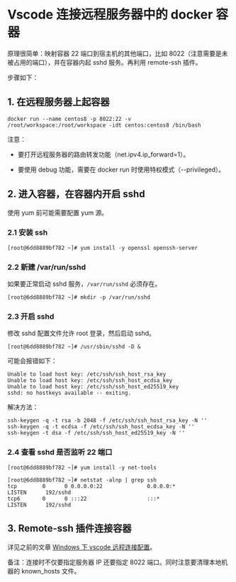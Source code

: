 # Vscode 连接远程服务器中的 docker 容器

原理很简单：映射容器 22 端口到宿主机的其他端口，比如 8022（注意需要是未被占用的端口），并在容器内起 sshd 服务。再利用 remote-ssh 插件。

步骤如下：

## 1. 在远程服务器上起容器

```shell
docker run --name centos8 -p 8022:22 -v /root/workspace:/root/workspace -idt centos:centos8 /bin/bash
```
注意：

- 要打开远程服务器的路由转发功能（net.ipv4.ip_forward=1）。

- 要使用 debug 功能，需要在 docker run 时使用特权模式（--privileged）。

## 2. 进入容器，在容器内开启 sshd

使用 yum 前可能需要配置 yum 源。

### 2.1 安装 ssh

```shell
[root@6dd8889bf782 ~]# yum install -y openssl openssh-server
```

### 2.2 新建 /var/run/sshd

如果要正常启动 sshd 服务，`/var/run/sshd` 必须存在。

```shell
[root@6dd8889bf782 ~]# mkdir -p /var/run/sshd
```

### 2.3 开启 sshd

修改 sshd 配置文件允许 root 登录，然后启动 sshd。

```shell
[root@6dd8889bf782 ~]# /usr/sbin/sshd -D &
```

可能会报错如下：

```shell
Unable to load host key: /etc/ssh/ssh_host_rsa_key
Unable to load host key: /etc/ssh/ssh_host_ecdsa_key
Unable to load host key: /etc/ssh/ssh_host_ed25519_key
sshd: no hostkeys available -- exiting.
```

解决方法：

```shell
ssh-keygen -q -t rsa -b 2048 -f /etc/ssh/ssh_host_rsa_key -N ''  
ssh-keygen -q -t ecdsa -f /etc/ssh/ssh_host_ecdsa_key -N ''
ssh-keygen -t dsa -f /etc/ssh/ssh_host_ed25519_key -N ''
```

### 2.4 查看 sshd 是否监听 22 端口

```shell
[root@6dd8889bf782 ~]# yum install -y net-tools

[root@6dd8889bf782 ~]# netstat -alnp | grep ssh
tcp        0      0 0.0.0.0:22              0.0.0.0:*               LISTEN      192/sshd
tcp6       0      0 :::22                   :::*                    LISTEN      192/sshd
```

## 3. Remote-ssh 插件连接容器

详见之前的文章 [Windows 下 vscode 远程连接配置](./20200615_01.md)。

备注：连接时不仅要指定服务器 IP 还要指定 8022 端口。同时注意要清理本地机器的 known_hosts 文件。
